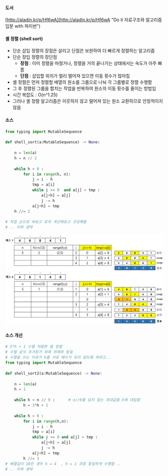 #### 도서

[http://aladin.kr/p/Hf6wA](http://aladin.kr/p/Hf6wA "Do it 자료구조와 알고리즘 입문 with 파이썬")

#### 셸 정렬 (shell sort)
- 단순 삽입 정렬의 장점은 살리고 단점은 보완하여 더 빠르게 정렬하는 알고리즘 
- 단순 장입 정렬의 장단점 
  - **장점** : 이미 정렬을 마쳤거나, 정렬을 거의 끝나가는 상태에서는 속도가 아주 빠름 
  - **단점** : 삽입할 위치가 멀리 떨어져 있으면 이동 횟수가 많아짐 
- 셸 정렬은 먼저 정렬할 배열의 원소를 그룹으로 나눠 각 그룹별로 정렬 수행함 
- 그 후 정렬된 그룹을 합치는 작업을 반복하여 원소의 이동 횟수를 줄이는 방법임 
- 시간 복잡도 : O(n^1.25)
- 그러나 셸 정렬 알고리즘은 이웃하지 않고 떨어져 있는 원소 교환하므로 안정적이지 않음

#### 소스 

```python 
from typing import MutableSequence 

def shell_sort(a:MutableSequence) -> None:

    n = len(a)
    h = n // 2 

    while h > 0 :
        for i in range(h, n):
            j = i - h 
            tmp = a[i]
            while j >= 0  and a[j] > tmp : 
                a[j+h] = a[j]      
                j -= h 
            a[j+h] = tmp 
    h //= 2 

# 직접 손으로 써보고 로직 계산해보고 코딩해봄 
# .. 이하 생략 
```

![Alt text](/images/sort/셸정렬1.png) 
<br/>
![Alt text](/images/sort/셸정렬2.png) 

#### 소스 개선 
```python
# 3*h + 1 수열 적용한 셸 정렬 
# 수열 공식 추가된거 외에 위에와 동일 
# 수열을 쓰는 이유가 h를 서로 배수가 되지 않도록 하려고..
from typing import MutableSequence 

def shell_sort2(a:MutableSequence) -> None:

    n = len(a)
    h = 1

    while h < n // 9 :      # n//9를 넘지 않는 최대값을 h에 대입함
        h = 3*h + 1 

    while h > 0 :
        for i in range(h,n):
            j = i - h 
            tmp = a[i]
            while j >= 0 and a[j] > tmp : 
                a[j+h] = a[j]
                j -= h 
            a[j+h] = tmp 
        h //= 3 
# 배열길이 18인 경우 h = 4  , h = 1 과정 동일하게 수행함 .. 
# .. 이하 생략 

```